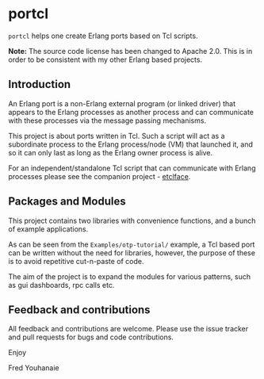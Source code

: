 
# portcl

`portcl` helps one create Erlang ports based on Tcl scripts.

__Note:__ The source code license has been changed to Apache 2.0. This
is in order to be consistent with my other Erlang based projects.

## Introduction

An Erlang port is a non-Erlang external program (or linked driver)
that appears to the Erlang processes as another process and can
communicate with these processes via the message passing mechanisms.

This project is about ports written in Tcl. Such a script will act as
a subordinate process to the Erlang process/node (VM) that launched
it, and so it can only last as long as the Erlang owner process is
alive.

For an independent/standalone Tcl script that can communicate with
Erlang processes please see the companion project -
[etclface](https://github.com/fredyouhanaie/etclface).

## Packages and Modules

This project contains two libraries with convenience functions, and a
bunch of example applications.

As can be seen from the `Examples/otp-tutorial/` example, a Tcl based
port can be written without the need for libraries, however, the
purpose of these is to avoid repetitive cut-n-paste of code.

The aim of the project is to expand the modules for various patterns,
such as gui dashboards, rpc calls etc.

## Feedback and contributions

All feedback and contributions are welcome. Please use the issue
tracker and pull requests for bugs and code contributions.


Enjoy

Fred Youhanaie
